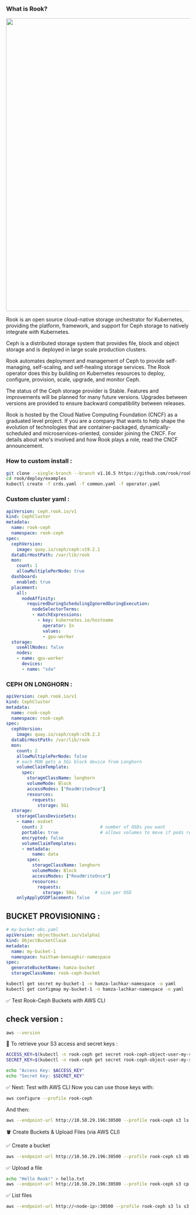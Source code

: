 ### What is Rook?

<p align="center">
<img src="https://ksingh7.medium.com/rook-ceph-deployment-on-openshift-4-2b34dfb6a442g" width="800">
</p>


Rook is an open source cloud-native storage orchestrator for Kubernetes, providing the platform, framework, and support for Ceph storage to natively integrate with Kubernetes.

Ceph is a distributed storage system that provides file, block and object storage and is deployed in large scale production clusters.

Rook automates deployment and management of Ceph to provide self-managing, self-scaling, and self-healing storage services. The Rook operator does this by building on Kubernetes resources to deploy, configure, provision, scale, upgrade, and monitor Ceph.

The status of the Ceph storage provider is Stable. Features and improvements will be planned for many future versions. Upgrades between versions are provided to ensure backward compatibility between releases.

Rook is hosted by the Cloud Native Computing Foundation (CNCF) as a graduated level project. If you are a company that wants to help shape the evolution of technologies that are container-packaged, dynamically-scheduled and microservices-oriented, consider joining the CNCF. For details about who's involved and how Rook plays a role, read the CNCF announcement.

### How to custom install :

```bash
git clone --single-branch --branch v1.16.5 https://github.com/rook/rook.git
cd rook/deploy/examples
kubectl create -f crds.yaml -f common.yaml -f operator.yaml
```

### Custom cluster yaml :

```yaml
apiVersion: ceph.rook.io/v1
kind: CephCluster
metadata:
  name: rook-ceph
  namespace: rook-ceph
spec:
  cephVersion:
    image: quay.io/ceph/ceph:v19.2.1
  dataDirHostPath: /var/lib/rook
  mon:
    count: 1
    allowMultiplePerNode: true
  dashboard:
    enabled: true
  placement:
    all:
      nodeAffinity:
        requiredDuringSchedulingIgnoredDuringExecution:
          nodeSelectorTerms:
          - matchExpressions:
            - key: kubernetes.io/hostname
              operator: In
              values:
              - gpu-worker
  storage:
    useAllNodes: false
    nodes:
    - name: gpu-worker
      devices:
      - name: "sda"

```

### CEPH ON LONGHORN :

```yaml
apiVersion: ceph.rook.io/v1
kind: CephCluster
metadata:
  name: rook-ceph
  namespace: rook-ceph
spec:
  cephVersion:
    image: quay.io/ceph/ceph:v19.2.2
  dataDirHostPath: /var/lib/rook
  mon:
    count: 2
    allowMultiplePerNode: false
    # each MON gets a 5Gi block device from Longhorn
    volumeClaimTemplate:
      spec:
        storageClassName: longhorn
        volumeMode: Block
        accessModes: ["ReadWriteOnce"]
        resources:
          requests:
            storage: 5Gi
  storage:
    storageClassDeviceSets:
    - name: osdset
      count: 2                      # number of OSDs you want
      portable: true                # allows volumes to move if pods reschedule
      encrypted: false
      volumeClaimTemplates:
      - metadata:
          name: data
        spec:
          storageClassName: longhorn
          volumeMode: Block
          accessModes: ["ReadWriteOnce"]
          resources:
            requests:
              storage: 50Gi       # size per OSD
    onlyApplyOSDPlacement: false

```

## BUCKET PROVISIONING :

```yaml
# my-bucket-obc.yaml
apiVersion: objectbucket.io/v1alpha1
kind: ObjectBucketClaim
metadata:
  name: my-bucket-1
  namespace: haitham-bensaghir-namespace
spec:
  generateBucketName: hamza-bucket
  storageClassName: rook-ceph-bucket
```

```bash
kubectl get secret my-bucket-1 -n hamza-lachkar-namespace -o yaml
kubectl get configmap my-bucket-1 -n hamza-lachkar-namespace -o yaml
```

✅ Test Rook-Ceph Buckets with AWS CLI

## check version :

```bash
aws --version
```

🔑 To retrieve your S3 access and secret keys :

```bash
ACCESS_KEY=$(kubectl -n rook-ceph get secret rook-ceph-object-user-my-store-my-user -o jsonpath="{.data.AccessKey}" | base64 --decode)
SECRET_KEY=$(kubectl -n rook-ceph get secret rook-ceph-object-user-my-store-my-user -o jsonpath="{.data.SecretKey}" | base64 --decode)

echo "Access Key: $ACCESS_KEY"
echo "Secret Key: $SECRET_KEY"
```

✅ Next: Test with AWS CLI
Now you can use those keys with:

```bash
aws configure --profile rook-ceph
```

And then:

```bash
aws --endpoint-url http://10.50.29.196:30500 --profile rook-ceph s3 ls
```

🪣 Create Buckets & Upload Files (via AWS CLI)

✅ Create a bucket

```bash
aws --endpoint-url http://10.50.29.196:30500 --profile rook-ceph s3 mb s3://mybucket
```

✅ Upload a file

```bash
echo "Hello Rook!" > hello.txt
aws --endpoint-url http://10.50.29.196:30500 --profile rook-ceph s3 cp hello.txt s3://mybucket/
```

✅ List files

```bash
aws --endpoint-url http://<node-ip>:30500 --profile rook-ceph s3 ls s3://mybucket/
```
